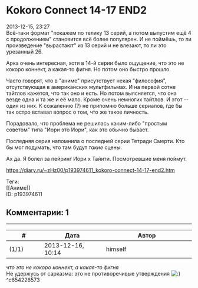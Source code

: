 Kokoro Connect 14-17 END2
=========================

  
2013-12-15, 23:27  
 Всё-таки формат "покажем по телику 13 серий, а потом выпустим ещё 4 с продолжением" становится всё более популярен. И не поймёшь, то ли произведение "вырастают" из 13 серий и не влезают, то ли это урезанный 26.   
   
 Арка очень интересная, хотя в 14-й серии было ощущение, что это не кокоро коннект, а какая-то фигня. Но потом оно быстро прошло.   
   
 Часто говорят, что в "аниме" присутствует некая "философия", отсутствующая в американских мультфильмах. И на первой сотне тайтлов кажется, что так оно и есть. Но потом выясняется, что она везде одна и та же и её мало. Кроме очень немногих тайтлов. И этот -- один из них. К сожалению (?) не припомню больше сериалов, где бы так остро вставал вопрос о том, что же такое личность.   
   
 Порадовало, что проблема не решилась каким-либо "простым советом" типа "Иори это Иори", как это обычно бывает.   
   
 Последняя серия напомнила о последней серии Тетради Смерти. Кто бы мог подумать, что там будут  *такие*  сцены.   
   
 Ах да. Я болел за пейринг Иори х Тайити. Посмотревшие меня поймут.   
  
<https://diary.ru/~zHz00/p193974611_kokoro-connect-14-17-end2.htm>  
  
Теги:  
[[Аниме]]  
ID: p193974611  


Комментарии: 1
--------------

  


---



|         #         |              Дата              |                     Автор                     |           ID           |
| --- | --- | --- | --- |
| (1/1) | 2013-12-16, 10:14 | himself | c654226573 |

  
  *что это не кокоро коннект, а какая-то фигня*    
 Не удержусь от сарказма: это не противоречивые утверждения ![:)](http://static.diary.ru/picture/3.gif)   
 ^c654226573